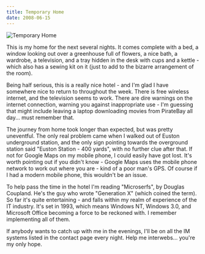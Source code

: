 ```yaml
---
title: Temporary Home
date: 2008-06-15
---
```


![Temporary Home](https://source.unsplash.com/FHnnjk1Yj7Y/1600x900)

This is my home for the next several nights. It comes complete with a bed, a window looking out over a greenhouse full of flowers, a nice bath, a wardrobe, a television, and a tray hidden in the desk with cups and a kettle - which also has a sewing kit on it (just to add to the bizarre arrangement of the room).

Being half serious, this is a really nice hotel - and I'm glad I have somewhere nice to return to throughout the week. There is free wireless internet, and the television seems to work. There are dire warnings on the internet connection, warning you against inappropriate use - I'm guessing that might include leaving a laptop downloading movies from PirateBay all day... must remember that.

The journey from home took longer than expected, but was pretty uneventful. The only real problem came when I walked out of Euston underground station, and the only sign pointing towards the overground station said "Euston Station - 400 yards", with no further clue after that. If not for Google Maps on my mobile phone, I could easily have got lost. It's worth pointing out if you didn't know - Google Maps uses the mobile phone network to work out where you are - kind of a poor man's GPS. Of course if I had a modern mobile phone, this wouldn't be an issue.

To help pass the time in the hotel I'm reading "Microserfs", by Douglas Coupland. He's the guy who wrote "Generation X" (which coined the term). So far it's quite entertaining - and falls within my realm of experience of the IT industry. It's set in 1993, which means Windows NT, Windows 3.0, and Microsoft Office becoming a force to be reckoned with. I remember implementing all of them.

If anybody wants to catch up with me in the evenings, I'll be on all the IM systems listed in the contact page every night. Help me interwebs... you're my only hope.